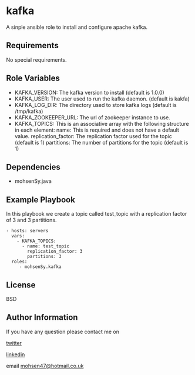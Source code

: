 kafka
=========

A sinple ansible role to install and configure apache kafka.

Requirements
------------

No special requirements.

Role Variables
--------------
* KAFKA_VERSION: The kafka version to install (default is 1.0.0)
* KAFKA_USER: The user used to run the kafka daemon. (default is kakfa)
* KAFKA_LOG_DIR: The directory used to store kafka logs (default is /tmp/kafka)
* KAFKA_ZOOKEEPER_URL: The url of zookeeper instance to use.
* KAFKA_TOPICS: This is an associative array with the following structure in each element:
    name: <Topic name> This is required and does not have a default value.
    replication_factor: The replication factor used for the topic (default is 1)
    partitions: The number of partitions for the topic (default is 1)

Dependencies
------------

* mohsenSy.java

Example Playbook
----------------

In this playbook we create a topic called test_topic with a replication factor of 3 and 3 partitions.

    - hosts: servers
      vars:
        - KAFKA_TOPICS:
          - name: test_topic
            replication_factor: 3
            partitions: 3
      roles:
         - mohsenSy.kafka

License
-------

BSD

Author Information
------------------

If you have any question please contact me on

[twitter](https://twitter.com/mouhsen_ibrahim)

[linkedin](https://linkedin.com/in/mohsen-ibrahim-670b13112/)

email mohsen47@hotmail.co.uk
